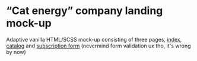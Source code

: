 # “Cat energy” company landing mock-up 

Adaptive vanilla HTML/SCSS mock-up consisting of three pages, [index](https://kirshach.github.io/cat-energy/index.html), [catalog](https://kirshach.github.io/cat-energy/catalog.html) and [subscription form](https://kirshach.github.io/cat-energy/form.html) (nevermind form validation ux tho, it's wrong by now)

